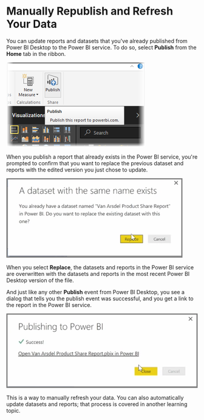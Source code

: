<properties
   pageTitle="Manually republishing and refreshing your data"
   description="Manually update your dataset and report"
   services="powerbi"
   documentationCenter=""
   authors="davidiseminger"
   manager="mblythe"
   backup=""
   editor=""
   tags=""
   qualityFocus="no"
   qualityDate=""
   featuredVideoId="O60a1Acdpkc"
   featuredVideoThumb=""
   courseDuration="5m"/>

<tags
   ms.service="powerbi"
   ms.devlang="NA"
   ms.topic="get-started-article"
   ms.tgt_pltfrm="NA"
   ms.workload="powerbi"
   ms.date="06/06/2017"
   ms.author="davidi"/>

# Manually Republish and Refresh Your Data

You can update reports and datasets that you've already published from Power BI Desktop to the Power BI service. To do so, select **Publish** from the **Home** tab in the ribbon.

![](media/powerbi-learning-4-5-manually-republish-reports/4-5_0.png)

When you publish a report that already exists in the Power BI service, you're prompted to confirm that you want to replace the previous dataset and reports with the edited version you just chose to update.

![](media/powerbi-learning-4-5-manually-republish-reports/4-5_1.png)

When you select **Replace**, the datasets and reports in the Power BI service are overwritten with the datasets and reports in the most recent Power BI Desktop version of the file.

And just like any other **Publish** event from Power BI Desktop, you see a dialog that tells you the publish event was successful, and you get a link to the report in the Power BI service.

![](media/powerbi-learning-4-5-manually-republish-reports/4-5_2.png)

This is a way to manually refresh your data. You can also automatically update datasets and reports; that process is covered in another learning topic.
